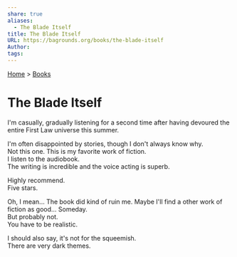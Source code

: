 ```yaml
---
share: true
aliases:
  - The Blade Itself
title: The Blade Itself
URL: https://bagrounds.org/books/the-blade-itself
Author: 
tags: 
---
```

[Home](../index.md) > [Books](./index.md)  
# The Blade Itself  
I'm casually, gradually listening for a second time after having devoured the entire First Law universe this summer.  
  
I'm often disappointed by stories, though I don't always know why.  
Not this one. This is my favorite work of fiction.  
I listen to the audiobook.  
The writing is incredible and the voice acting is superb.  
  
Highly recommend.  
Five stars.  
  
Oh, I mean... The book did kind of ruin me. Maybe I'll find a other work of fiction as good... Someday.  
But probably not.  
You have to be realistic.  
  
I should also say, it's not for the squeemish.  
There are very dark themes.  
